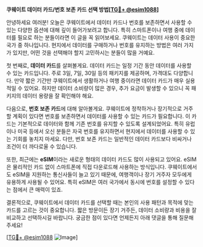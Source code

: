 **쿠웨이트 데이터 카드/번호 보존 카드 선택 방법[[TG💪+ @esim1088](https://t.me/s/esim1088)]**

안녕하세요 여러분! 오늘은 쿠웨이트에서 데이터 카드나 번호를 보존하면서 사용할 수 있는 다양한 옵션에 대해 깊이 들어가보려고 합니다. 특히 스마트폰이나 여행 중에 데이터를 필요로 하는 분들이라면 이 글을 꼭 읽어보세요. 쿠웨이트는 데이터 사용이 중요한 국가 중 하나입니다. 현지에서 데이터를 구매하거나 번호를 유지하는 방법은 여러 가지가 있지만, 어떤 것을 선택해야 할지 고민하시는 분들이 많을 거예요.

첫 번째로, **데이터 카드**를 살펴볼게요. 데이터 카드는 일정 기간 동안 데이터를 사용할 수 있는 카드입니다. 주로 3일, 7일, 30일 등의 패키지를 제공하며, 가격대도 다양합니다. 만약 짧은 기간만 쿠웨이트에서 생활하거나 여행 중이라면 데이터 카드가 매우 실용적일 수 있어요. 하지만 데이터 소비량이 많은 경우, 추가 요금이 발생할 수 있으니 꼭 패키지의 데이터 용량을 잘 확인해야 해요.

다음으로, **번호 보존 카드**에 대해 알아볼게요. 쿠웨이트에 정착하거나 장기적으로 거주할 계획이 있다면 번호를 보존하면서 데이터를 사용할 수 있는 카드가 필요합니다. 이 카드는 기본적으로 데이터와 함께 기존 번호를 유지할 수 있도록 설계되었어요. 특히 유럽이나 미국 등에서 오신 분들은 자국 번호를 유지하면서 현지에서 데이터를 사용할 수 있는 기회를 놓치지 마세요. 다만, 번호 보존 카드는 일반적인 데이터 카드보다 비싸거나 조건이 더 까다로울 수 있습니다.

또한, 최근에는 **eSIM**이라는 새로운 형태의 데이터 카드도 많이 사용되고 있어요. eSIM은 물리적인 카드 없이 스마트폰에 직접 다운로드해 사용하는 방식입니다. 쿠웨이트에서도 eSIM을 지원하는 통신사들이 늘고 있기 때문에, 여행객이나 장기 거주자 모두에게 유용하게 사용될 수 있어요. 특히 eSIM은 여러 국가에서 동시에 번호를 설정할 수 있다는 점에서 큰 매력이 있죠.

결론적으로, 쿠웨이트에서 데이터 카드를 선택할 때는 본인의 사용 패턴과 목적에 맞는 카드를 고르는 것이 중요합니다. 짧은 방문이든 장기 거주든, 데이터 소비량과 비용을 잘 비교하고 선택하시길 바랍니다. 궁금한 점이 있다면 언제든지 아래 댓글을 통해 질문해주세요!

[[TG💪+ @esim1088](https://t.me/s/esim1088) ![Image](https://i.postimg.cc/Y0z9fWf4/image.png)]
